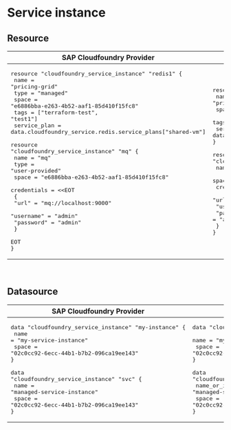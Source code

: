 # Service instance


## Resource




|  SAP Cloudfoundry Provider |Community Cloudfoundry Provider |
| -- | -- |
|  <pre>resource "cloudfoundry_service_instance" "redis1" {</br>  name         = "pricing-grid"</br>  type         = "managed"</br>  space        = "e6886bba-e263-4b52-aaf1-85d410f15fc8"</br>  tags         = ["terraform-test", "test1"]</br>  service_plan = data.cloudfoundry_service.redis.service_plans["shared-vm"]</br></br>resource "cloudfoundry_service_instance" "mq" {</br>  name        = "mq"</br>  type        = "user-provided"</br>  space       = "e6886bba-e263-4b52-aaf1-85d410f15fc8"</br>  credentials = <<EOT</br>  {</br>    "url" = "mq://localhost:9000"</br>    "username" = "admin"</br>    "password" = "admin"</br>  }</br>  EOT</br>}</br></pre> |<pre>resource "cloudfoundry_service_instance" "redis1" {</br>  name         = "pricing-grid"</br>  space        = "e6886bba-e263-4b52-aaf1-85d410f15fc8"</br>  tags         = ["terraform-test", "test1"]</br>  service_plan = data.cloudfoundry_service.redis.service_plans["shared-vm"]</br>}</br></br>resource "cloudfoundry_user_provided_service" "mq" {</br>  name = "mq-server"</br>  space = "e6886bba-e263-4b52-aaf1-85d410f15fc8"</br>  credentials = {</br>    "url" = "mq://localhost:9000"</br>    "username" = "admin"</br>    "password" = "admin"</br>  }</br>}</br></pre> |

<br/>

## Datasource




|  SAP Cloudfoundry Provider | Community Cloudfoundry Provider  |
| -- | -- |
| <pre>data "cloudfoundry_service_instance" "my-instance" {</br>  name  = "my-service-instance"</br>  space = "02c0cc92-6ecc-44b1-b7b2-096ca19ee143"</br>}</br></br>data "cloudfoundry_service_instance" "svc" {</br>  name  = "managed-service-instance"</br>  space = "02c0cc92-6ecc-44b1-b7b2-096ca19ee143"</br>}</br></pre>|<pre>data "cloudfoundry_user_provided_service" "my-instance" {</br>    name  = "my-service-instance"</br>    space = "02c0cc92-6ecc-44b1-b7b2-096ca19ee143"</br>}</br></br>data "cloudfoundry_service_instance" "svc" {</br>    name_or_id = "managed-service-instance"</br>    space      = "02c0cc92-6ecc-44b1-b7b2-096ca19ee143"</br>}</br></pre> |  
